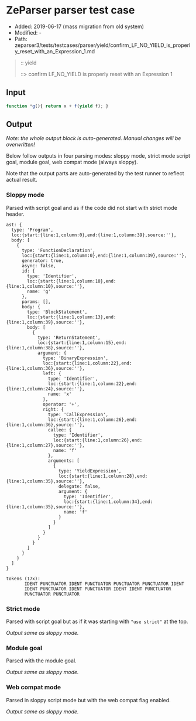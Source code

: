 # ZeParser parser test case

- Added: 2019-06-17 (mass migration from old system)
- Modified: -
- Path: zeparser3/tests/testcases/parser/yield/confirm_LF_NO_YIELD_is_properly_reset_with_an_Expression_1.md

> :: yield
>
> ::> confirm LF_NO_YIELD is properly reset with an Expression 1

## Input

`````js
function *g(){ return x + f(yield f); }
`````

## Output

_Note: the whole output block is auto-generated. Manual changes will be overwritten!_

Below follow outputs in four parsing modes: sloppy mode, strict mode script goal, module goal, web compat mode (always sloppy).

Note that the output parts are auto-generated by the test runner to reflect actual result.

### Sloppy mode

Parsed with script goal and as if the code did not start with strict mode header.

`````
ast: {
  type: 'Program',
  loc:{start:{line:1,column:0},end:{line:1,column:39},source:''},
  body: [
    {
      type: 'FunctionDeclaration',
      loc:{start:{line:1,column:0},end:{line:1,column:39},source:''},
      generator: true,
      async: false,
      id: {
        type: 'Identifier',
        loc:{start:{line:1,column:10},end:{line:1,column:10},source:''},
        name: 'g'
      },
      params: [],
      body: {
        type: 'BlockStatement',
        loc:{start:{line:1,column:13},end:{line:1,column:39},source:''},
        body: [
          {
            type: 'ReturnStatement',
            loc:{start:{line:1,column:15},end:{line:1,column:38},source:''},
            argument: {
              type: 'BinaryExpression',
              loc:{start:{line:1,column:22},end:{line:1,column:36},source:''},
              left: {
                type: 'Identifier',
                loc:{start:{line:1,column:22},end:{line:1,column:24},source:''},
                name: 'x'
              },
              operator: '+',
              right: {
                type: 'CallExpression',
                loc:{start:{line:1,column:26},end:{line:1,column:36},source:''},
                callee: {
                  type: 'Identifier',
                  loc:{start:{line:1,column:26},end:{line:1,column:27},source:''},
                  name: 'f'
                },
                arguments: [
                  {
                    type: 'YieldExpression',
                    loc:{start:{line:1,column:28},end:{line:1,column:35},source:''},
                    delegate: false,
                    argument: {
                      type: 'Identifier',
                      loc:{start:{line:1,column:34},end:{line:1,column:35},source:''},
                      name: 'f'
                    }
                  }
                ]
              }
            }
          }
        ]
      }
    }
  ]
}

tokens (17x):
       IDENT PUNCTUATOR IDENT PUNCTUATOR PUNCTUATOR PUNCTUATOR IDENT
       IDENT PUNCTUATOR IDENT PUNCTUATOR IDENT IDENT PUNCTUATOR
       PUNCTUATOR PUNCTUATOR
`````

### Strict mode

Parsed with script goal but as if it was starting with `"use strict"` at the top.

_Output same as sloppy mode._

### Module goal

Parsed with the module goal.

_Output same as sloppy mode._

### Web compat mode

Parsed in sloppy script mode but with the web compat flag enabled.

_Output same as sloppy mode._
